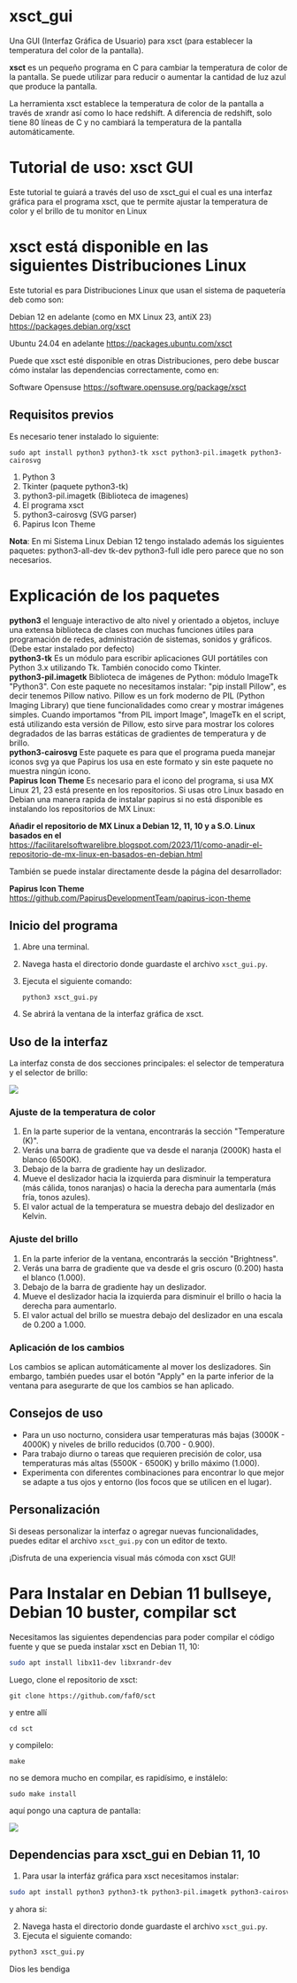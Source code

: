 # xsct_gui
Una GUI (Interfaz Gráfica de Usuario) para xsct (para establecer la temperatura del color de la pantalla).

**xsct** es un pequeño programa en C para cambiar la temperatura de color de la pantalla. Se puede utilizar para reducir o aumentar la cantidad de luz azul que produce la pantalla.

La herramienta xsct establece la temperatura de color de la pantalla a través de xrandr así como lo hace redshift. A diferencia de redshift, solo tiene 80 líneas de C y no cambiará la temperatura de la pantalla automáticamente.

# Tutorial de uso: xsct GUI

Este tutorial te guiará a través del uso de xsct_gui el cual es una interfaz gráfica para el programa xsct, que te permite ajustar la temperatura de color y el brillo de tu monitor en Linux

# xsct está disponible en las siguientes Distribuciones Linux
Este tutorial es para Distribuciones Linux que usan el sistema de paquetería deb como son:

Debian 12 en adelante (como en MX Linux 23, antiX 23)
https://packages.debian.org/xsct

Ubuntu 24.04 en adelante
https://packages.ubuntu.com/xsct


Puede que xsct esté disponible en otras Distribuciones, pero debe buscar cómo instalar las dependencias correctamente, como en:

Software Opensuse
https://software.opensuse.org/package/xsct


## Requisitos previos

Es necesario tener instalado lo siguiente:

```
sudo apt install python3 python3-tk xsct python3-pil.imagetk python3-cairosvg
```

1. Python 3
2. Tkinter (paquete python3-tk)
3. python3-pil.imagetk (Biblioteca de imagenes)
4. El programa xsct
5. python3-cairosvg (SVG parser)
5. Papirus Icon Theme

**Nota**: En mi Sistema Linux Debian 12 tengo instalado además los siguientes paquetes: python3-all-dev tk-dev python3-full idle pero parece que no son necesarios.

# Explicación de los paquetes

**python3** el lenguaje interactivo de alto nivel y orientado a objetos, incluye una extensa biblioteca de clases con muchas funciones útiles para programación de redes, administración de sistemas, sonidos y gráficos. (Debe estar instalado por defecto)  
**python3-tk** Es un módulo para escribir aplicaciones GUI portátiles con Python 3.x utilizando Tk. También conocido como Tkinter.  
**python3-pil.imagetk** Biblioteca de imágenes de Python: módulo ImageTk "Python3". Con este paquete no necesitamos instalar: "pip install Pillow", es decir tenemos Pillow nativo. Pillow es un fork moderno de PIL (Python Imaging Library) que tiene funcionalidades como crear y mostrar imágenes simples. Cuando importamos "from PIL import Image", ImageTk en el script, está utilizando esta versión de Pillow, esto sirve para mostrar los colores degradados de las barras estáticas de gradientes de temperatura y de brillo.  
**python3-cairosvg** Este paquete es para que el programa pueda manejar iconos svg ya que Papirus los usa en este formato y sin este paquete no muestra ningún icono.  
**Papirus Icon Theme** Es necesario para el icono del programa, si usa MX Linux 21, 23 está presente en los repositorios. Si usas otro Linux basado en Debian una manera rapida de instalar papirus si no está disponible es instalando los repositorios de MX Linux:  

**Añadir el repositorio de MX Linux a Debian 12, 11, 10 y a S.O. Linux basados en el**  
https://facilitarelsoftwarelibre.blogspot.com/2023/11/como-anadir-el-repositorio-de-mx-linux-en-basados-en-debian.html  

También se puede instalar directamente desde la página del desarrollador:  

**Papirus Icon Theme**  
https://github.com/PapirusDevelopmentTeam/papirus-icon-theme  

## Inicio del programa

1. Abre una terminal.
2. Navega hasta el directorio donde guardaste el archivo `xsct_gui.py`.
3. Ejecuta el siguiente comando:  

   ```
   python3 xsct_gui.py
   ```

4. Se abrirá la ventana de la interfaz gráfica de xsct.  

## Uso de la interfaz

La interfaz consta de dos secciones principales: el selector de temperatura y el selector de brillo:  

![](src/vx_images/01-xsct_guit-main-window.webp)

### Ajuste de la temperatura de color

1. En la parte superior de la ventana, encontrarás la sección "Temperature (K)".
2. Verás una barra de gradiente que va desde el naranja (2000K) hasta el blanco (6500K).
3. Debajo de la barra de gradiente hay un deslizador.
4. Mueve el deslizador hacia la izquierda para disminuir la temperatura (más cálida, tonos naranjas) o hacia la derecha para aumentarla (más fría, tonos azules).
5. El valor actual de la temperatura se muestra debajo del deslizador en Kelvin.

### Ajuste del brillo

1. En la parte inferior de la ventana, encontrarás la sección "Brightness".
2. Verás una barra de gradiente que va desde el gris oscuro (0.200) hasta el blanco (1.000).
3. Debajo de la barra de gradiente hay un deslizador.
4. Mueve el deslizador hacia la izquierda para disminuir el brillo o hacia la derecha para aumentarlo.
5. El valor actual del brillo se muestra debajo del deslizador en una escala de 0.200 a 1.000.

### Aplicación de los cambios

Los cambios se aplican automáticamente al mover los deslizadores. Sin embargo, también puedes usar el botón "Apply" en la parte inferior de la ventana para asegurarte de que los cambios se han aplicado.  

## Consejos de uso

- Para un uso nocturno, considera usar temperaturas más bajas (3000K - 4000K) y niveles de brillo reducidos (0.700 - 0.900).  
- Para trabajo diurno o tareas que requieren precisión de color, usa temperaturas más altas (5500K - 6500K) y brillo máximo (1.000).  
- Experimenta con diferentes combinaciones para encontrar lo que mejor se adapte a tus ojos y entorno (los focos que se utilicen en el lugar).  


## Personalización

Si deseas personalizar la interfaz o agregar nuevas funcionalidades, puedes editar el archivo `xsct_gui.py` con un editor de texto.

¡Disfruta de una experiencia visual más cómoda con xsct GUI!

# Para Instalar en Debian 11 bullseye, Debian 10 buster, compilar sct
Necesitamos las siguientes dependencias para poder compilar el código fuente y que se pueda instalar xsct en Debian 11, 10:

```bash
sudo apt install libx11-dev libxrandr-dev
```
Luego, clone el repositorio de xsct:

```
git clone https://github.com/faf0/sct
```
y entre allí
```
cd sct
```
y compilelo:

```
make
```

no se demora mucho en compilar, es rapidísimo, e instálelo:

```
sudo make install
```
aquí pongo una captura de pantalla:

![](src/vx_images/02-sct-compilado-en-debian-11-10.png)

## Dependencias para xsct_gui en Debian 11, 10
1. Para usar la interfáz gráfica para xsct necesitamos instalar:
```bash
sudo apt install python3 python3-tk python3-pil.imagetk python3-cairosvg
```
y ahora si:

2. Navega hasta el directorio donde guardaste el archivo `xsct_gui.py`.
3. Ejecuta el siguiente comando:  

```python
python3 xsct_gui.py
```

Dios les bendiga
